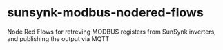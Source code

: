 # sunsynk-modbus-nodered-flows
Node Red Flows for retreving MODBUS registers from SunSynk inverters, and publishing the output via MQTT
